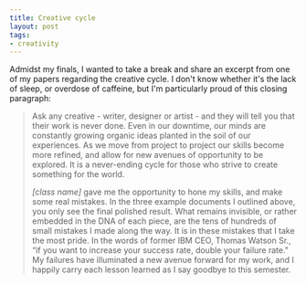 ```yaml
---
title: Creative cycle
layout: post
tags: 
- creativity
---
```


Admidst my finals, I wanted to take a break and share an excerpt from one of my papers regarding the creative cycle. I don't know whether it's the lack of sleep, or overdose of caffeine, but I'm particularly proud of this closing paragraph: 

> Ask any creative - writer, designer or artist - and they will tell you that their work is never done. Even in our downtime, our minds are constantly growing organic ideas planted in the soil of our experiences. As we move from project to project our skills become more refined, and allow for new avenues of opportunity to be explored. It is a never-ending cycle for those who strive to create something for the world. 
>
> *[class name]* gave me the opportunity to hone my skills, and make some real mistakes. In the three example documents I outlined above, you only see the final polished result. What remains invisible, or rather embedded in the DNA of each piece, are the tens of hundreds of small mistakes I made along the way. It is in these mistakes that I take the most pride. In the words of former IBM CEO, Thomas Watson Sr., “if you want to increase your success rate, double your failure rate." My failures have illuminated a new avenue forward for my work, and I happily carry each lesson learned as I say goodbye to this semester. 